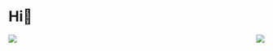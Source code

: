 <h1>Hi👋</h1>

<img align="right" src="https://github-stat.alpaca.run/api?username=alpacabi&show_icons=true&include_all_commits=true"/>


![](https://visitor-badge.glitch.me/badge?page_id=LonHon.LonHon)

<!--
**LonHon/LonHon** is a ✨ _special_ ✨ repository because its `README.md` (this file) appears on your GitHub profile.

Here are some ideas to get you started:

- 🔭 I’m currently working on ...
- 🌱 I’m currently learning ...
- 👯 I’m looking to collaborate on ...
- 🤔 I’m looking for help with ...
- 💬 Ask me about ...
- 📫 How to reach me: ...
- 😄 Pronouns: ...
- ⚡ Fun fact: ...
-->
